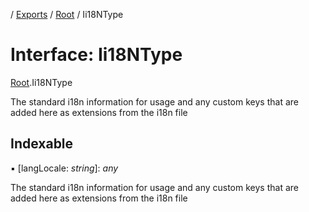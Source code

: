[](../README.md) / [Exports](../modules.md) / [Root](../modules/root.md) / Ii18NType

# Interface: Ii18NType

[Root](../modules/root.md).Ii18NType

The standard i18n information for usage
and any custom keys that are added here as extensions
from the i18n file

## Indexable

▪ [langLocale: *string*]: *any*

The standard i18n information for usage
and any custom keys that are added here as extensions
from the i18n file
